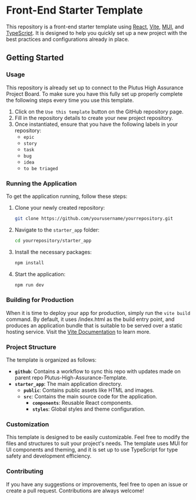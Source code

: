 # Front-End Starter Template

This repository is a front-end starter template using [React](https://react.dev/), [Vite](https://vite.dev/), [MUI](https://mui.com/material-ui/?srsltid=AfmBOor8atqstNDKO2OzksylVmtqlECvFemwfAsohhkekSWlAHXt_56b), and [TypeScript](https://www.typescriptlang.org/). It is designed to help you quickly set up a new project with the best practices and configurations already in place.

## Getting Started

### Usage 
This repository is already set up to connect to the Plutus High Assurance Project Board. To make sure you have this fully set up properly complete the following steps every time you use this template. 

1. Click on the `Use this template` button on the GitHub repository page.
2. Fill in the repository details to create your new project repository.
3. Once instantiated, ensure that you have the following labels in your repository:
    - `epic`
    - `story`
    - `task`
    - `bug`
    - `idea`
    - `to be triaged`

### Running the Application

To get the application running, follow these steps:

1. Clone your newly created repository:
    ```bash
    git clone https://github.com/yourusername/yourrepository.git
    ```

2. Navigate to the `starter_app` folder:
    ```bash
    cd yourrepository/starter_app
    ```

3. Install the necessary packages:
    ```bash
    npm install
    ```

4. Start the application:
    ```bash
    npm run dev
    ```

### Building for Production
When it is time to deploy your app for production, simply run the `vite build` command. By default, it uses <root>/index.html as the build entry point, and produces an application bundle that is suitable to be served over a static hosting service. Visit the [Vite Documentation](https://vite.dev/guide/build.html) to learn more.


### Project Structure

The template is organized as follows:

- **`github`**: Contains a workflow to sync this repo with updates made on parent repo Plutus-High-Assurance-Template.
- **`starter_app`**: The main application directory.
    - **`public`**: Contains public assets like HTML and images.
    - **`src`**: Contains the main source code for the application.
        - **`components`**: Reusable React components.
        - **`styles`**: Global styles and theme configuration.
    

### Customization

This template is designed to be easily customizable. Feel free to modify the files and structures to suit your project's needs. The template uses MUI for UI components and theming, and it is set up to use TypeScript for type safety and development efficiency.

### Contributing

If you have any suggestions or improvements, feel free to open an issue or create a pull request. Contributions are always welcome!

